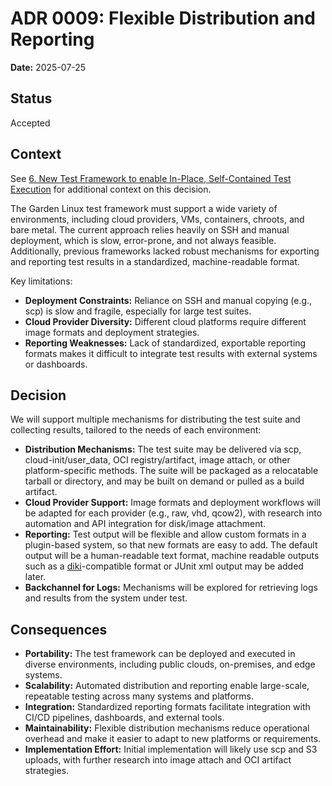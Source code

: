 # ADR 0009: Flexible Distribution and Reporting

**Date:** 2025-07-25

## Status

Accepted

## Context

See [6. New Test Framework to enable In-Place, Self-Contained Test Execution](./0006-new-test-framework-in-place-self-contained-test-execution.md) for additional context on this decision.

The Garden Linux test framework must support a wide variety of environments, including cloud providers, VMs, containers, chroots, and bare metal. The current approach relies heavily on SSH and manual deployment, which is slow, error-prone, and not always feasible. Additionally, previous frameworks lacked robust mechanisms for exporting and reporting test results in a standardized, machine-readable format.

Key limitations:
- **Deployment Constraints:** Reliance on SSH and manual copying (e.g., scp) is slow and fragile, especially for large test suites.
- **Cloud Provider Diversity:** Different cloud platforms require different image formats and deployment strategies.
- **Reporting Weaknesses:** Lack of standardized, exportable reporting formats makes it difficult to integrate test results with external systems or dashboards.

## Decision

We will support multiple mechanisms for distributing the test suite and collecting results, tailored to the needs of each environment:

- **Distribution Mechanisms:** The test suite may be delivered via scp, cloud-init/user_data, OCI registry/artifact, image attach, or other platform-specific methods. The suite will be packaged as a relocatable tarball or directory, and may be built on demand or pulled as a build artifact.
- **Cloud Provider Support:** Image formats and deployment workflows will be adapted for each provider (e.g., raw, vhd, qcow2), with research into automation and API integration for disk/image attachment.
- **Reporting:** Test output will be flexible and allow custom formats in a plugin-based system, so that new formats are easy to add. The default output will be a human-readable text format, machine readable outputs such as a [diki](https://github.com/gardener/diki)-compatible format or JUnit xml output may be added later.
- **Backchannel for Logs:** Mechanisms will be explored for retrieving logs and results from the system under test.

## Consequences

- **Portability:** The test framework can be deployed and executed in diverse environments, including public clouds, on-premises, and edge systems.
- **Scalability:** Automated distribution and reporting enable large-scale, repeatable testing across many systems and platforms.
- **Integration:** Standardized reporting formats facilitate integration with CI/CD pipelines, dashboards, and external tools.
- **Maintainability:** Flexible distribution mechanisms reduce operational overhead and make it easier to adapt to new platforms or requirements.
- **Implementation Effort:** Initial implementation will likely use scp and S3 uploads, with further research into image attach and OCI artifact strategies.
